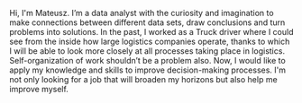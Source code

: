 Hi, I'm Mateusz. I’m a data analyst with the curiosity and imagination to make connections between different data sets,
draw conclusions and turn problems into solutions. In the past, I worked as a Truck driver where I could see from the inside how large logistics companies operate,
thanks to which I will be able to look more closely at all processes taking place in logistics. Self-organization of work shouldn’t be a problem also. 
Now, I would like to apply my knowledge and skills to improve decision-making processes. 
I'm not only looking for a job that will broaden my horizons but also help me improve myself.
